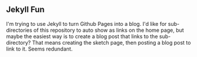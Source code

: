 ## Jekyll Fun

I'm trying to use Jekyll to turn Github Pages into a blog. I'd like for sub-directories of this repository to auto show as links on the home page, but maybe the easiest way is to create a blog post that links to the sub-directory? That means creating the sketch page, then posting a blog post to link to it. Seems redundant.